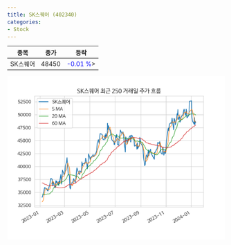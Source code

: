 ```yaml
---
title: SK스퀘어 (402340)
categories:
- Stock
---
```


|종목|종가|등락|
|----|----|----|
|SK스퀘어|48450|<span style="color: blue">-0.01 %</span>>|

<!-- more -->

![402340](/assets/images/stock/402340.png)